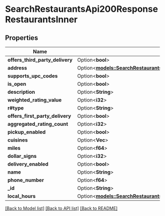 # SearchRestaurantsApi200ResponseRestaurantsInner

## Properties

Name | Type | Description | Notes
------------ | ------------- | ------------- | -------------
**offers_third_party_delivery** | Option<**bool**> |  | [optional]
**address** | Option<[**models::SearchRestaurantsApi200ResponseRestaurantsInnerAddress**](searchRestaurantsAPI_200_response_restaurants_inner_address.md)> |  | [optional]
**supports_upc_codes** | Option<**bool**> |  | [optional]
**is_open** | Option<**bool**> |  | [optional]
**description** | Option<**String**> |  | [optional]
**weighted_rating_value** | Option<**i32**> |  | [optional]
**r#type** | Option<**String**> |  | [optional]
**offers_first_party_delivery** | Option<**bool**> |  | [optional]
**aggregated_rating_count** | Option<**i32**> |  | [optional]
**pickup_enabled** | Option<**bool**> |  | [optional]
**cuisines** | Option<**Vec<String>**> |  | [optional]
**miles** | Option<**f64**> |  | [optional]
**dollar_signs** | Option<**i32**> |  | [optional]
**delivery_enabled** | Option<**bool**> |  | [optional]
**name** | Option<**String**> |  | [optional]
**phone_number** | Option<**f64**> |  | [optional]
**_id** | Option<**String**> |  | [optional]
**local_hours** | Option<[**models::SearchRestaurantsApi200ResponseRestaurantsInnerLocalHours**](searchRestaurantsAPI_200_response_restaurants_inner_local_hours.md)> |  | [optional]

[[Back to Model list]](../README.md#documentation-for-models) [[Back to API list]](../README.md#documentation-for-api-endpoints) [[Back to README]](../README.md)


